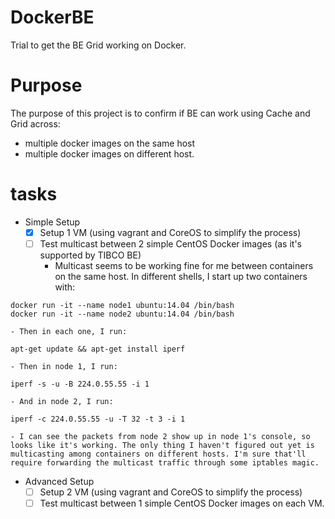 # DockerBE
Trial to get the BE Grid working on Docker.

# Purpose
The purpose of this project is to confirm if BE can work using Cache and Grid across:
* multiple docker images on the same host
* multiple docker images on different host.

# tasks
- Simple Setup
  - [X] Setup 1 VM (using vagrant and CoreOS to simplify the process)
  - [ ] Test multicast between 2 simple CentOS Docker images (as it's supported by TIBCO BE)
    - Multicast seems to be working fine for me between containers on the same host. In different shells, I start up two containers with:
```
docker run -it --name node1 ubuntu:14.04 /bin/bash
docker run -it --name node2 ubuntu:14.04 /bin/bash
```
	- Then in each one, I run:
```
apt-get update && apt-get install iperf
````
	- Then in node 1, I run:
```
iperf -s -u -B 224.0.55.55 -i 1
```
	- And in node 2, I run:
```
iperf -c 224.0.55.55 -u -T 32 -t 3 -i 1
```
	- I can see the packets from node 2 show up in node 1's console, so looks like it's working. The only thing I haven't figured out yet is multicasting among containers on different hosts. I'm sure that'll require forwarding the multicast traffic through some iptables magic.

- Advanced Setup
  - [ ] Setup 2 VM (using vagrant and CoreOS to simplify the process)
  - [ ] Test multicast between 1 simple CentOS Docker images on each VM.
